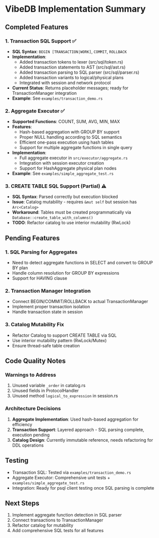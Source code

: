 # VibeDB Implementation Summary

## Completed Features

### 1. Transaction SQL Support ✅
- **SQL Syntax**: `BEGIN [TRANSACTION|WORK]`, `COMMIT`, `ROLLBACK`
- **Implementation**:
  - Added transaction tokens to lexer (src/sql/token.rs)
  - Added transaction statements to AST (src/sql/ast.rs)
  - Added transaction parsing to SQL parser (src/sql/parser.rs)
  - Added transaction variants to logical/physical plans
  - Integrated with session and network protocol
- **Current Status**: Returns placeholder messages; ready for TransactionManager integration
- **Example**: See `examples/transaction_demo.rs`

### 2. Aggregate Executor ✅
- **Supported Functions**: COUNT, SUM, AVG, MIN, MAX
- **Features**:
  - Hash-based aggregation with GROUP BY support
  - Proper NULL handling according to SQL semantics
  - Efficient one-pass execution using hash tables
  - Support for multiple aggregate functions in single query
- **Implementation**:
  - Full aggregate executor in `src/executor/aggregate.rs`
  - Integration with session executor creation
  - Support for HashAggregate physical plan nodes
- **Example**: See `examples/simple_aggregate_test.rs`

### 3. CREATE TABLE SQL Support (Partial) ⚠️
- **SQL Syntax**: Parsed correctly but execution blocked
- **Issue**: Catalog mutability - requires `&mut self` but session has `Arc<Catalog>`
- **Workaround**: Tables must be created programmatically via `Database::create_table_with_columns()`
- **TODO**: Refactor catalog to use interior mutability (RwLock)

## Pending Features

### 1. SQL Parsing for Aggregates
- Need to detect aggregate functions in SELECT and convert to GROUP BY plan
- Handle column resolution for GROUP BY expressions
- Support for HAVING clause

### 2. Transaction Manager Integration
- Connect BEGIN/COMMIT/ROLLBACK to actual TransactionManager
- Implement proper transaction isolation
- Handle transaction state in session

### 3. Catalog Mutability Fix
- Refactor Catalog to support CREATE TABLE via SQL
- Use interior mutability pattern (RwLock/Mutex)
- Ensure thread-safe table creation

## Code Quality Notes

### Warnings to Address
1. Unused variable `_order` in catalog.rs
2. Unused fields in ProtocolHandler
3. Unused method `logical_to_expression` in session.rs

### Architecture Decisions
1. **Aggregate Implementation**: Used hash-based aggregation for efficiency
2. **Transaction Support**: Layered approach - SQL parsing complete, execution pending
3. **Catalog Design**: Currently immutable reference, needs refactoring for DDL operations

## Testing
- Transaction SQL: Tested via `examples/transaction_demo.rs`
- Aggregate Executor: Comprehensive unit tests + `examples/simple_aggregate_test.rs`
- Integration: Ready for psql client testing once SQL parsing is complete

## Next Steps
1. Implement aggregate function detection in SQL parser
2. Connect transactions to TransactionManager
3. Refactor catalog for mutability
4. Add comprehensive SQL tests for all features